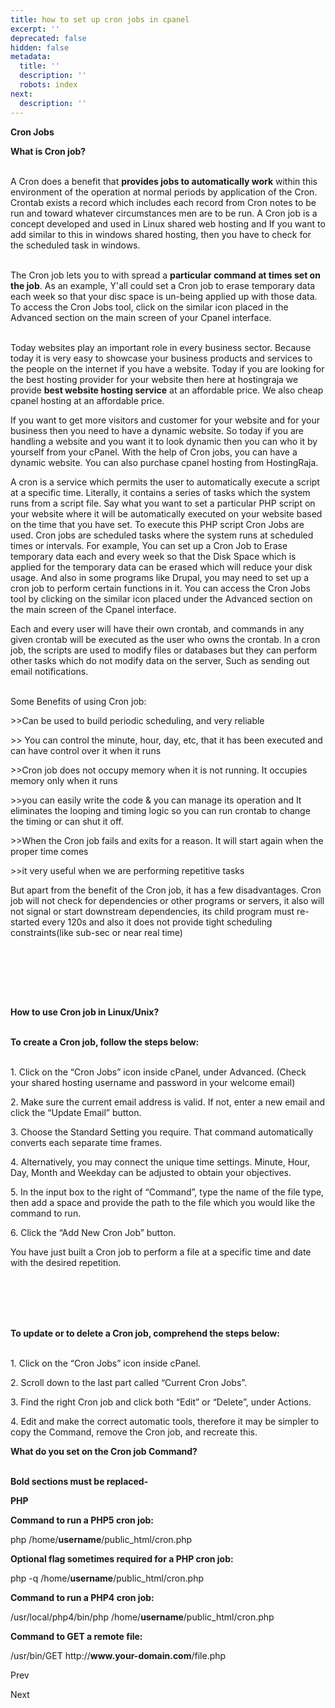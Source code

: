 ```yaml
---
title: how to set up cron jobs in cpanel
excerpt: ''
deprecated: false
hidden: false
metadata:
  title: ''
  description: ''
  robots: index
next:
  description: ''
---
```


<div class="page-header">
</div>

<div itemprop="articleBody">
<span style={{fontSize: "xx-large"}}><strong>Cron Jobs</strong></span>
<p dir="ltr"><span style={{fontSize: "x-large"}}><strong><span style={{fontFamily: "georgia, palatino"}}>What is Cron job?</span><br /><br /></strong></span></p>
<p dir="ltr"><span style={{fontSize: "large"}}>A Cron does a benefit that <strong>provides jobs to automatically work</strong> within this environment of the operation at normal periods by application of the Cron. Crontab exists a record which includes each record from Cron notes to be run and toward whatever circumstances men are to be run. A Cron job is a concept developed and used in Linux shared web hosting and If you want to add similar to this in windows shared hosting, then you have to check for the scheduled task in windows.<br /><br /></span></p>
<p dir="ltr"><span style={{fontSize: "large"}}>The Cron job lets you to with spread a <strong>particular command at times set on the job</strong>. As an example, Y'all could set a Cron job to erase temporary data each week so that your disc space is un-being applied up with those data. To access the Cron Jobs tool, click on the similar icon placed in the Advanced section on the main screen of your Cpanel interface.<br /><br /></span></p>
<p><span style={{fontWeight: 400}}>Today websites play an important role in every business sector. Because today it is very easy to showcase your business products and services to the people on the internet if you have a website.  Today if you are looking for the best hosting provider for your website then here at hostingraja we provide <strong>best website hosting service</strong> at an affordable price. We also cheap cpanel hosting at an affordable price.</span></p>
<p> </p>
<p><span style={{fontWeight: 400}}>If you want to get more visitors and customer for your website and for your business then you need to have a dynamic website. So today if you are handling a website and you want it to look dynamic then you can who it by yourself from your cPanel. With the help of Cron jobs, you can have a dynamic website. You can also purchase cpanel hosting from HostingRaja.</span></p>
<p> </p>
<p><span style={{fontWeight: 400}}>A cron is a service which permits the user to automatically execute a script at a specific time. Literally, it contains a series of tasks which the system runs from a script file. Say what you want to set a particular PHP script on your website where it will be automatically executed on your website based on the time that you have set. To execute this PHP script Cron Jobs are used. Cron jobs are scheduled tasks where the system runs at scheduled times or intervals. For example, You can set up a Cron Job to Erase temporary data each and every week so that the  Disk Space which is applied for the temporary data can be erased which will reduce your disk usage. And also in some programs like Drupal, you may need to set up a cron job to perform certain functions in it. You can access the Cron Jobs tool by clicking on the similar icon placed under the Advanced section on the main screen of the Cpanel interface.</span></p>
<p><span style={{fontWeight: 400}}>Each and every user will have their own crontab, and commands in any given crontab will be executed as the user who owns the crontab. In a cron job, the scripts are used to modify files or databases but they can perform other tasks which do not modify data on the server, Such as sending out email notifications.<br /><br /></span></p>
<p>Some Benefits of using Cron job:</p>
<p><span style={{fontWeight: 400}}>&gt;&gt;Can be used to build periodic scheduling, and very reliable</span></p>
<p><span style={{fontWeight: 400}}>&gt;&gt; You can control the minute, hour, day, etc, that it has been executed and can have control over it when it runs</span></p>
<p><span style={{fontWeight: 400}}>&gt;&gt;Cron job does not occupy memory when it is not running. It occupies memory only when it runs</span></p>
<p><span style={{fontWeight: 400}}>&gt;&gt;you can easily write the code &amp; you can manage its operation and It eliminates the looping and timing logic so you can run crontab to change the timing or can shut it off.</span></p>
<p><span style={{fontWeight: 400}}>&gt;&gt;When the Cron job fails and exits for a reason. It will start again when the proper time comes  </span></p>
<p><span style={{fontWeight: 400}}>&gt;&gt;it very useful when we are performing repetitive tasks</span></p>
<p><span style={{fontWeight: 400}}>But apart from the benefit of the Cron job, it has a few disadvantages. Cron job will not check for dependencies or other programs or servers, it also will not signal or start downstream dependencies, its child program must re-started  every 120s and also it does not provide tight scheduling constraints(like sub-sec or near real time)</span></p>
<p dir="ltr"><span style={{fontSize: "large"}}><br /><br /></span></p>
<p><span style={{fontSize: "large"}}> </span></p>
<p dir="ltr"><span style={{fontSize: "large"}}></span></p>
<p><span style={{fontSize: "large"}}><br /><br /></span></p>
<p dir="ltr"><span style={{fontSize: "x-large"}}><strong><span style={{fontSize: "x-large", fontFamily: "georgia, palatino"}}>How to use Cron job in Linux/Unix?</span><br /><br /></strong></span></p>
<p dir="ltr"><span style={{fontSize: "x-large"}}><strong>To create a Cron job, follow the steps below:<br /><br /></strong></span></p>
<p dir="ltr"><span style={{fontSize: "large"}}>1. Click on the “Cron Jobs” icon inside cPanel, under Advanced. (Check your shared hosting username and password in your welcome email)</span></p>
<p dir="ltr"><span style={{fontSize: "large"}}>2. Make sure the current email address is valid. If not, enter a new email and click the “Update Email” button.</span></p>
<p dir="ltr"><span style={{fontSize: "large"}}>3. Choose the Standard Setting you require. That command automatically converts each separate time frames.</span></p>
<p dir="ltr"><span style={{fontSize: "large"}}>4. Alternatively, you may connect the unique time settings. Minute, Hour, Day, Month and Weekday can be adjusted to obtain your objectives.</span></p>
<p dir="ltr"><span style={{fontSize: "large"}}>5. In the input box to the right of “Command”, type the name of the file type, then add a space and provide the path to the file which you would like the command to run.</span></p>
<p dir="ltr"><span style={{fontSize: "large"}}>6. Click the “Add New Cron Job” button.</span></p>
<p dir="ltr"><span style={{fontSize: "large"}}>You have just built a Cron job to perform a file at a specific time and date with the desired repetition.<br /><br /><br /></span></p>
<p dir="ltr"><span style={{fontSize: "large"}}><br /><br /></span></p>
<p dir="ltr"><span style={{fontSize: "x-large"}}><strong><span style={{fontFamily: "georgia, palatino"}}>To update or to delete  a Cron job, comprehend the steps below:</span><br /><br /></strong></span></p>
<p dir="ltr"><span style={{fontSize: "large"}}>1. Click on the “Cron Jobs” icon inside cPanel.</span></p>
<p dir="ltr"><span style={{fontSize: "large"}}>2. Scroll down to the last part called “Current Cron Jobs”.</span></p>
<p dir="ltr"><span style={{fontSize: "large"}}>3. Find the right Cron job and click both “Edit” or “Delete”, under Actions.</span></p>
<p dir="ltr"><span style={{fontSize: "large"}}>4. Edit and make the correct automatic tools, therefore it may be simpler to copy the Command, remove the Cron job, and recreate this.</span></p>
<p><span style={{fontSize: "large"}}> </span></p>
<p dir="ltr"><span style={{fontSize: "x-large"}}><strong><span style={{fontFamily: "georgia, palatino"}}>What do you set on the Cron job Command?</span><br /><br /></strong></span></p>
<p dir="ltr"><strong><span style={{fontSize: "large"}}>Bold sections must be replaced-</span></strong></p>
<p dir="ltr"><strong><span style={{fontSize: "large"}}>PHP</span></strong></p>
<p dir="ltr"><strong><span style={{fontSize: "large"}}>Command to run a PHP5 cron job:</span></strong></p>
<p dir="ltr"><span style={{fontSize: "large"}}>php /home/<strong>username</strong>/public_html/cron.php</span></p>
<p><span style={{fontSize: "large"}}> </span></p>
<p dir="ltr"><strong><span style={{fontSize: "large"}}>Optional flag sometimes required for a PHP cron job:</span></strong></p>
<p dir="ltr"><span style={{fontSize: "large"}}>php -q /home/<strong>username</strong>/public_html/cron.php</span></p>
<p><span style={{fontSize: "large"}}> </span></p>
<p dir="ltr"><strong><span style={{fontSize: "large"}}>Command to run a PHP4 cron job:</span></strong></p>
<p dir="ltr"><span style={{fontSize: "large"}}>/usr/local/php4/bin/php /home/<strong>username</strong>/public_html/cron.php</span></p>
<p><span style={{fontSize: "large"}}> </span></p>
<p dir="ltr"><strong><span style={{fontSize: "large"}}>Command to GET a remote file:</span></strong></p>
<p><span style={{fontSize: "large"}}><span style={{fontSize: "large"}}>/usr/bin/GET http://<strong>www.your-domain.com</strong>/file.php</span></span></p>
<div id="create-cron-jobs-in-hrpanel"> </div> </div>

<span class="icon-chevron-left" aria-hidden="true"></span> <span aria-hidden="true">Prev</span> 

<span aria-hidden="true">Next</span> <span class="icon-chevron-right" aria-hidden="true"></span> 

</div>
